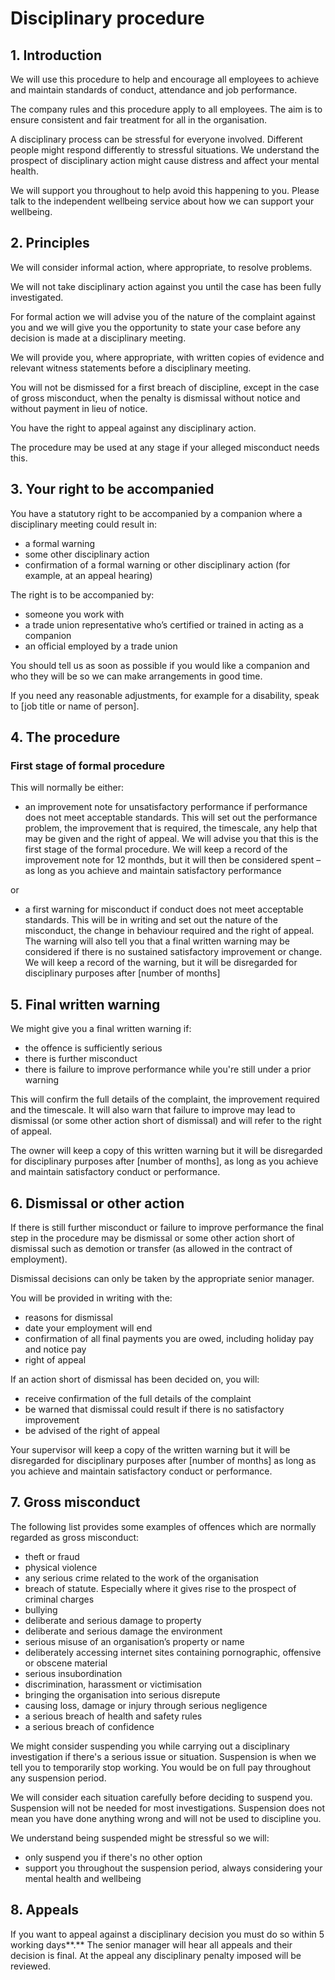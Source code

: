 # Disciplinary procedure 
## 1. Introduction
We will use this procedure to help and encourage all employees to achieve and maintain standards of conduct, attendance and job performance. 

The company rules and this procedure apply to all employees. The aim is to ensure consistent and fair treatment for all in the organisation.

A disciplinary process can be stressful for everyone involved. Different people might respond differently to stressful situations. We understand the prospect of disciplinary action might cause distress and affect your mental health. 

We will support you throughout to help avoid this happening to you. Please talk to the independent wellbeing service about how we can support your wellbeing. 

## 2. Principles
We will consider informal action, where appropriate, to resolve problems.

We will not take disciplinary action against you until the case has been fully investigated.

For formal action we will advise you of the nature of the complaint against you and we will give you the opportunity to state your case before any decision is made at a disciplinary meeting.

We will provide you, where appropriate, with written copies of evidence and relevant witness statements before a disciplinary meeting.

You will not be dismissed for a first breach of discipline, except in the case of gross misconduct, when the penalty is dismissal without notice and without payment in lieu of notice.

You have the right to appeal against any disciplinary action.

The procedure may be used at any stage if your alleged misconduct needs this.

## 3. Your right to be accompanied
You have a statutory right to be accompanied by a companion where a disciplinary meeting could result in:

- a formal warning
- some other disciplinary action
- confirmation of a formal warning or other disciplinary action (for example, at an appeal hearing)

The right is to be accompanied by:

- someone you work with
- a trade union representative who’s certified or trained in acting as a companion
- an official employed by a trade union

You should tell us as soon as possible if you would like a companion and who they will be so we can make arrangements in good time. 

If you need any reasonable adjustments, for example for a disability, speak to [job title or name of person].
## 4. The procedure
### First stage of formal procedure
This will normally be either:

- an improvement note for unsatisfactory performance if performance does not meet acceptable standards. This will set out the performance problem, the improvement that is required, the timescale, any help that may be given and the right of appeal. We will advise you that this is the first stage of the formal procedure. We will keep a record of the improvement note for 12 monthds, but it will then be considered spent – as long as you achieve and maintain satisfactory performance

or

- a first warning for misconduct if conduct does not meet acceptable standards. This will be in writing and set out the nature of the misconduct, the change in behaviour required and the right of appeal. The warning will also tell you that a final written warning may be considered if there is no sustained satisfactory improvement or change. We will keep a record of the warning, but it will be disregarded for disciplinary purposes after [number of months]
## 5. Final written warning
We might give you a final written warning if:

- the offence is sufficiently serious
- there is further misconduct
- there is failure to improve performance while you're still under a prior warning

This will confirm the full details of the complaint, the improvement required and the timescale. It will also warn that failure to improve may lead to dismissal (or some other action short of dismissal) and will refer to the right of appeal.

The owner will keep a copy of this written warning but it will be disregarded for disciplinary purposes after [number of months], as long as you achieve and maintain satisfactory conduct or performance.

## 6. Dismissal or other action
If there is still further misconduct or failure to improve performance the final step in the procedure may be dismissal or some other action short of dismissal such as demotion or transfer (as allowed in the contract of employment). 

Dismissal decisions can only be taken by the appropriate senior manager.

You will be provided in writing with the:

- reasons for dismissal
- date your employment will end
- confirmation of all final payments you are owed, including holiday pay and notice pay
- right of appeal

If an action short of dismissal has been decided on, you will:

- receive confirmation of the full details of the complaint
- be warned that dismissal could result if there is no satisfactory improvement
- be advised of the right of appeal

Your supervisor will keep a copy of the written warning but it will be disregarded for disciplinary purposes after [number of months] as long as you achieve and maintain satisfactory conduct or performance.
## 7. Gross misconduct
The following list provides some examples of offences which are normally regarded as gross misconduct:

- theft or fraud
- physical violence
- any serious crime related to the work of the organisation
- breach of statute. Especially where it gives rise to the prospect of criminal charges
- bullying
- deliberate and serious damage to property
- deliberate and serious damage the environment
- serious misuse of an organisation’s property or name
- deliberately accessing internet sites containing pornographic, offensive or obscene material
- serious insubordination
- discrimination, harassment or victimisation
- bringing the organisation into serious disrepute
- causing loss, damage or injury through serious negligence
- a serious breach of health and safety rules
- a serious breach of confidence

<a name="_m79bieoc27u0"></a>We might consider suspending you while carrying out a disciplinary investigation if there's a serious issue or situation. Suspension is when we tell you to temporarily stop working. You would be on full pay throughout any suspension period.

We will consider each situation carefully before deciding to suspend you. Suspension will not be needed for most investigations. Suspension does not mean you have done anything wrong and will not be used to discipline you.

We understand being suspended might be stressful so we will:

- only suspend you if there's no other option
- support you throughout the suspension period, always considering your mental health and wellbeing
## 8. Appeals
If you want to appeal against a disciplinary decision you must do so within 5 working days**.** The senior manager will hear all appeals and their decision is final. At the appeal any disciplinary penalty imposed will be reviewed.
